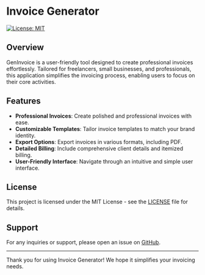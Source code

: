 
# Invoice Generator

[![License: MIT](https://img.shields.io/badge/License-MIT-yellow.svg)](https://opensource.org/licenses/MIT)

## Overview

GenInvoice is a user-friendly tool designed to create professional invoices effortlessly. Tailored for freelancers, small businesses, and professionals, this application simplifies the invoicing process, enabling users to focus on their core activities.

## Features

- **Professional Invoices**: Create polished and professional invoices with ease.
- **Customizable Templates**: Tailor invoice templates to match your brand identity.
- **Export Options**: Export invoices in various formats, including PDF.
- **Detailed Billing**: Include comprehensive client details and itemized billing.
- **User-Friendly Interface**: Navigate through an intuitive and simple user interface.



## License

This project is licensed under the MIT License - see the [LICENSE](LICENSE) file for details.

## Support

For any inquiries or support, please open an issue on [GitHub](https://github.com/<username>/<repo>/issues).

---

Thank you for using Invoice Generator! We hope it simplifies your invoicing needs.
